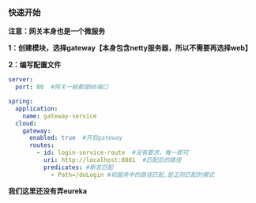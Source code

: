 ### 快速开始

**注意：网关本身也是一个微服务**

**1：创建模块，选择gateway【本身包含netty服务器，所以不需要再选择web】**

**2：编写配置文件**

```yml
server:
  port: 80  #网关一般都是80端口

spring:
  application:
    name: gateway-service
  cloud:
    gateway:
      enabled: true  #开启gateway
      routes:
        - id: login-service-route  #没有要求，唯一即可
          uri: http://localhost:8081  #匹配后的路径
          predicates: #断言匹配
            - Path=/doLogin #和服务中的路径匹配,是正则匹配的模式
```

**我们这里还没有弄eureka**